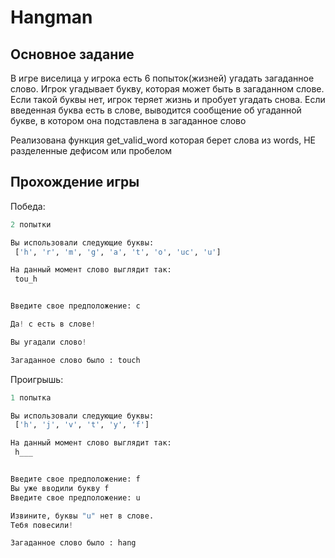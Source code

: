 # Hangman

## Основное задание
В игре виселица у игрока есть 6 попыток(жизней) угадать загаданное слово. Игрок угадывает 
букву, которая может быть в загаданном слове. Если такой буквы нет, игрок теряет жизнь и 
пробует угадать снова. Если введенная буква есть в слове, выводится сообщение об угаданной 
букве, в котором она подставлена в загаданное слово

Реализована функция get_valid_word которая берет слова из words, НЕ разделенные дефисом или пробелом

## Прохождение игры

Победа:

```python
2 попытки 

Вы использовали следующие буквы:
 ['h', 'r', 'm', 'g', 'a', 't', 'o', 'uc', 'u']

На данный момент слово выглядит так:
 tou_h


Введите свое предположение: c

Да! c есть в слове!

Вы угадали слово!

Загаданное слово было : touch
```

Проигрышь:
```python
1 попытка 

Вы использовали следующие буквы:
 ['h', 'j', 'v', 't', 'y', 'f']

На данный момент слово выглядит так:
 h___


Введите свое предположение: f
Вы уже вводили букву f
Введите свое предположение: u

Извините, буквы "u" нет в слове.
Тебя повесили!

Загаданное слово было : hang
```


